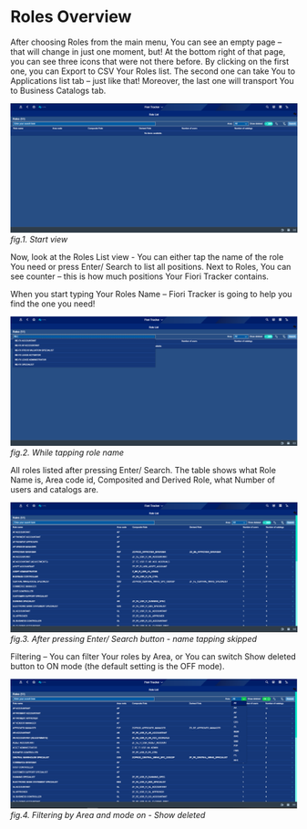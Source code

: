 # Roles Overview

After choosing Roles from the main menu, You can see an empty page – that will change in just one moment, but! At the bottom right of that page, you can see three icons that were not there before. 
By clicking on the first one, you can Export to CSV Your Roles list. The second one can take You to Applications list tab – just like that! Moreover, the last one will transport You to Business Catalogs tab. 

![](../res/start_view_r.png)
*fig.1. Start view*

Now, look at the Roles List view - You can either tap the name of the role You need or press Enter/ Search to list all positions. Next to Roles, You can see counter – this is how much positions Your Fiori Tracker contains. 

When you start typing Your Roles Name – Fiori Tracker is going to help you find the one you need!

![](../res/while_tapping_role_name.png)
*fig.2. While tapping role name*

All roles listed after pressing Enter/ Search. The table shows what Role Name is, Area code id, Composited and Derived Role, what Number of users and catalogs are.

![](../res/after_pressing_enter_view_r.png)
*fig.3. After pressing Enter/ Search button - name tapping skipped*

Filtering – You can filter Your roles by Area, or You can switch Show deleted button to ON mode (the default setting is the OFF mode).

![](../res/filtering_options_area_switch_mode_on_roles.png)
*fig.4. Filtering by Area and mode on - Show deleted*








